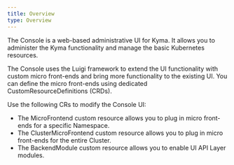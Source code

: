 ```yaml
---
title: Overview
type: Overview
---
```


The Console is a web-based administrative UI for Kyma. It allows you to administer the Kyma functionality and manage the basic Kubernetes resources.

The Console uses the Luigi framework to extend the UI functionality with custom micro front-ends and bring more functionality to the existing UI. You can define the micro front-ends using dedicated CustomResourceDefinitions (CRDs).

Use the following CRs to modify the Console UI:

- The MicroFrontend custom resource allows you to plug in micro front-ends for a specific Namespace.
- The ClusterMicroFrontend custom resource allows you to plug in micro front-ends for the entire Cluster.
- The BackendModule custom resource allows you to enable UI API Layer modules.